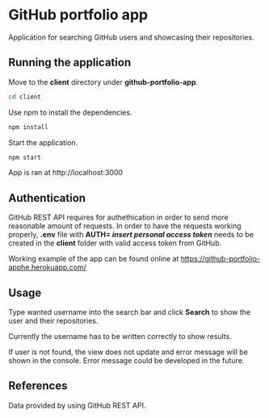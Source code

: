 # GitHub portfolio app

Application for searching GitHub users and showcasing their repositories.

## Running the application

Move to the **client** directory under **github-portfolio-app**.

```bash
cd client
```

Use npm to install the dependencies.

```bash
npm install
```

Start the application.

```bash
npm start
```

App is ran at http://localhost:3000

## Authentication

GitHub REST API requires for authethication in order to send more reasonable amount of requests. In order to have the requests working properly, **.env** file with **AUTH= _*insert personal access token*_** needs to be created in the **client** folder with valid access token from GitHub.

Working example of the app can be found online at https://github-portfolio-apphe.herokuapp.com/

## Usage

Type wanted username into the search bar and click **Search** to show the user and their repositories.

Currently the username has to be written correctly to show results.

If user is not found, the view does not update and error message will be shown in the console. Error message could be developed in the future.

## References

Data provided by using GitHub REST API.

